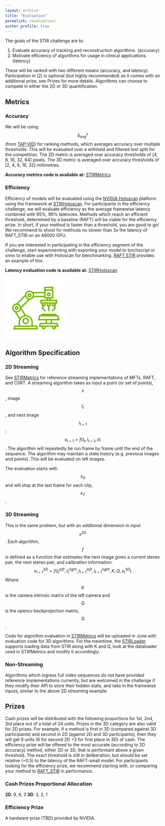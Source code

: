 ```yaml
---
layout: archive
title: "Evaluation"
permalink: /evaluation/
author_profile: true
---
```


The goals of the STIR challenge are to:

1.  Evaluate accuracy of tracking and reconstruction algorithms. (accuracy)
2.  Motivate efficiency of algorithms for usage in clinical applications. (latency)

These will be ranked with two different means (accuracy, and latency). Participation in (2) is optional (but highly recommended) as it comes with an additional prize, see Prizes for more details. Algorithms can choose to compete in either the 2D or 3D quantification.


## Metrics

### Accuracy

We will be using $$ \delta^x_{avg} $$ (from [TAP-VID](https://tapvid.github.io/)) for ranking methods, which averages accuracy over multiple thresholds. This will be evaluated over a withheld and filtered test split for the competition. The 2D metric is averaged over accuracy thresholds of [4, 8, 16, 32, 64] pixels. The 3D metric is averaged over accuracy thresholds of [2, 4, 8, 16, 32] millimetres.


**Accuracy metrics code is available at:** [STIRMetrics](https://github.com/athaddius/STIRMetrics)

### Efficiency


Efficiency of models will be evaluated using the [NVIDIA Holoscan](https://docs.nvidia.com/holoscan/sdk-user-guide/index.html) platform using the framework at [STIRHoloscan](https://github.com/athaddius/STIRHoloscan).  For participants in the efficiency challenge, we will evaluate efficiency as the average framewise latency combined with 95%, 99% latencies. Methods which reach an efficient threshold, determined by a baseline (RAFT) will be viable for the efficiency prize. In short, if your method is faster than a threshold, you are good to go! We recommend to shoot for methods no slower than 3x the latency of RAFT_STIR on an A6000 GPU.

If you are interested in participating in the efficiency segment of the challenge, start experimenting with exporting your model to torchscript or onnx to enable use with Holoscan for benchmarking. [RAFT STIR](https://github.com/athaddius/RAFT_STIR) provides an example of this.

**Latency evaluation code is available at:** [STIRHoloscan](https://github.com/athaddius/STIRHoloscan)

![Holoscan platform](/images/holoscan.png)

## Algorithm Specification

### 2D Streaming
See [STIRMetrics](https://github.com/athaddius/STIRMetrics) for reference streaming implementations of MFTs, RAFT, and CSRT. A streaming algorithm takes as input a point (or set of points), $$ x $$, image $$ I_t $$, and next image $$ I_{t+1} $$: $$ x_{t+1} = f(I_t, I_{t+1}, x) $$. The algorithm will repeatedly be run frame by frame until the end of the sequence. The algorithm may maintain a state history (e.g. previous images and points). This will be evaluated on left images.

The evaluation starts with $$ x_0 $$ and will stop at the last frame for each clip, $$ x_T $$.

### 3D Streaming

This is the same problem, but with an additional dimension in input $$ x^{3D} $$. Each algorithm, $$ f $$ is defined as a function that estimates the next image given a current stereo pair, the next stereo pair, and calibration information:
$$ x_{t+1}^{3D} = f(I^{left}_t, I^{right}_t, I^{left}_{t+1}, I^{right}_{t+1}, K, Q, x^{3D}_t) $$
Where $$ K $$ is the camera intrinsic matrix of the left camera and $$ Q $$ is the opencv backprojection matrix, $$ Q $$.

Code for algorithm evaluation in [STIRMetrics](https://github.com/athaddius/STIRMetrics) will be uploaded in June with evaluation code for 3D algorithms. For the meantime, the [STIRLoader](https://github.com/athaddius/STIRLoader) supports loading data from STIR along with K and Q, look at the dataloader used in STIRMetrics and modify it accordingly.

### Non-Streaming

Algorithms which ingress full video sequences do not have provided reference implementations currently, but are welcomed in the challenge if they modify their API to store their hidden state, and take in the framewise inputs, similar to the above 2D streaming example.


## Prizes

Cash prizes will be distributed with the following proportions for 1st, 2nd, 3rd place out of a total of 24 units. Prizes in the 3D category are also valid for 2D prizes. For example, if a method is first in 3D (compared against 3D participants) and second in 2D (against 2D and 3D participants), then they will get 9 units (6 for second 2D +3 for first place in 3D) of cash. The efficiency prize will be offered to the most accurate (according to 2D accuracy) method, either 2D or 3D, that is performant above a given threshold. The exact threshold is still in deliberation, but should be set relative (~0.5) to the latency of the RAFT-small model. For participants looking for the efficiency prize, we recommend starting with, or comparing your method to [RAFT_STIR](https://github.com/athaddius/RAFT_STIR) in performance.

### Cash Prizes Proportional Allocation

**2D**: 9, 6, 3
**3D**: 3, 2, 1

### Efficiency Prize

A hardware prize (TBD) provided by NVIDIA.
